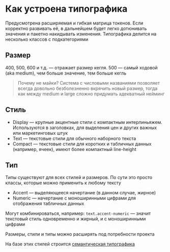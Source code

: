 # Как устроена типографика

Предусмотрена расширяемая и гибкая матрица токенов. Если корректно развивать её, в дальнейшем будет легко дотюнивать значения и пакетно накидывать изменения.
Типографика делится на несколько классов с подкатегориями

## Размер

400, 500, 600 и т.д. — отражает размер кегля. 500 — самый ходовой (aka medium), чем больше значение, тем больше кегль

> Почему не майки? Система с числовыми названиями позволяет всегда довольно безболезненно вкрячить новый размер, тогда как между medium и large сложно придумать адекватный нейминг

## Стиль

* Display — крупные акцентные стили с компактным интерлиньяжем. Используются в заголовках, для выделения цен и других важных или маркетинговых штук
* Text — текстовые стили для обычного наборного текста
* Compact — текстовые стили для коротких и табличных данных (например, ячеек), имеют более компактный line-height

## Тип

Типы существуют для всех стилей и размеров. По сути это просто классы, которые можно применить к любому тексту

* Accent — выделяющееся начертание (в данном случае, жирное)
* Numeric — начертание с моноширинными цифрами для отображения табличных данных

Могут комбинироваться, например: `text.accent-numeric` — значит текстовый стиль одновременно и жирный, и с моноширинными цифрами

Размеры, стили и типы можно расширять под потребности проекта

На базе этих стилей строится [семантическая типографика](../../semantic/text)